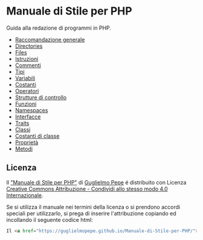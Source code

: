 # Manuale di Stile per PHP
Guida alla redazione di programmi in PHP.

* [Raccomandazione generale](#raccomandazione-generale)
* [Directories](#directories)
* [Files](#files)
* [Istruzioni](#istruzioni)
* [Commenti](#commenti)
* [Tipi](#tipi)
* [Variabili](#variabili)
* [Costanti](#costanti)
* [Operatori](#operatori)
* [Strutture di controllo](#strutture-di-controllo)
* [Funzioni](#funzioni)
* [Namespaces](#namespaces)
* [Interfacce](#interfacce)
* [Traits](#traits)
* [Classi](#classi)
* [Costanti di classe](#costanti-di-classe)
* [Proprietà](#proprietà)
* [Metodi](#metodi)



## Licenza

Il ["Manuale di Stile per PHP"](#https://guglielmopepe.github.io/Manuale-di-Stile-per-PHP/) di [Guglielmo Pepe](#https://en.gravatar.com/guglielmopepe) é distribuito con Licenza [Creative Commons Attribuzione - Condividi allo stesso modo 4.0 Internazionale](#http://creativecommons.org/licenses/by-sa/4.0/).

Se si utilizza il manuale nei termini della licenza o si prendono accordi speciali per utilizzarlo, si prega di inserire l'attribuzione copiando ed incollando il seguente codice html:
```html
Il <a href="https://guglielmopepe.github.io/Manuale-di-Stile-per-PHP/">"Manuale di Stile per PHP"</a> di <a href="https://en.gravatar.com/guglielmopepe">Guglielmo Pepe</a> è distribuito con Licenza <a rel="license" href="http://creativecommons.org/licenses/by-sa/4.0/">Creative Commons Attribuzione - Condividi allo stesso modo 4.0 Internazionale</a>
```

